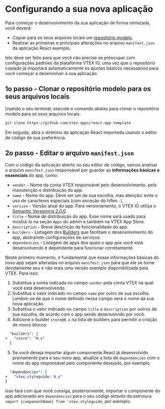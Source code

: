 # Configurando a sua nova aplicação

Para começar o desenvolvimento da sua aplicação de forma otimizada, você deverá:

- Copiar para os seus arquivos locais um [repositório modelo](https://github.com/vtex-apps/react-app-template).
- Realizar as primeiras e principais alterações no arquivo `manifest.json` da aplicação React exemplo. 

Isto deve ser feito para que você não precise se preocupar com configurações padrões da plataforma VTEX IO, uma vez que o repositório copiado já importará automaticamente os ajustes básicos necessários para você começar a desenvolver a sua aplicação.  

## 1o passo - Clonar o repositório modelo para os seus arquivos locais

Usando o seu terminal, execute o comando abaixo para clonar o repositório modelo para os seus arquivos locais: 

```sh
git clone https://github.com/vtex-apps/react-app-template
```

Em seguida, abra o diretório da aplicação React importada usando o editor de código de sua preferência.

## 2o passo - Editar o arquivo `manifest.json`

Com o código da aplicação aberto no seu editor de código, vamos analisar o arquivo `manifest.json` responsável  por guardar as **informações básicas e essenciais**  do app, como:

- `vendor`  - Nome da conta VTEX responsável pelo desenvolvimento, pela manutenção e distribuição do app. 
- `name` - Nome do app. Deve ser um de sua escolha, mas atenção: evite o uso de caracteres especiais (com exceção do hífen `-`). 
- `version` - Versão atual do app. Para versionamento, o VTEX IO utiliza o [Semantic Versioning 2.0.0](https://semver.org/). 
- `title` - Nome de distribuição do app. Esse nome será usado para mostrá-lo na seção `Apps` do admin e também na VTEX App Store.
- `description` - Breve descrição da funcionalidade do app. 
- `builders` - Listagem dos [Builders](https://vtex.io/docs/concepts/builders/) que facilitam o desenvolvimento do app, abstraindo configurações de serviços. 
- `dependencies` - Listagem de apps dos quais o app que você está desenvolvendo é dependente para funcionar corretamente. 

Neste primeiro momento, é fundamental que essas informações básicas do novo app sejam alteradas no arquivo `manifest.json` para que ele se torne devidamente seu e não mais uma versão exemplo disponibilizada pela VTEX. Para isso:

1. Substitua a conta indicada no campo `vendor` pela conta VTEX na qual você está desenvolvendo.
2. Substitua o valor indicado no campo `name` por outro de sua escolha. Lembre-se de que o nome definido nesse campo será o nome da sua nova aplicação.
3. Substitua o valor indicado no campo `title` e `description` por outros de sua escolha, de acordo com o app sendo desenvolvido por você.
4. Adicione o builder `store@0.x` na lista de builders para permitir a criação de novos blocos:

```diff
  "builders": {
+   "store": "0.x"
  }
```

5. Se você deseja importar algum componente React já desenvolvido previamente para o seu novo app, atualize a lista de `dependencies` com o nome do app responsável pelo componente desejado, por exemplo:

```diff
  "dependencies": {
+   "vtex.styleguide: 9.x"
}
```

Isso fará com que você consiga, posteriormente, importar o componente do app adicionado em `dependencies` para o seu código através da estrutura `import {componentName} from 'vtex.styleguide`, por exemplo. 
